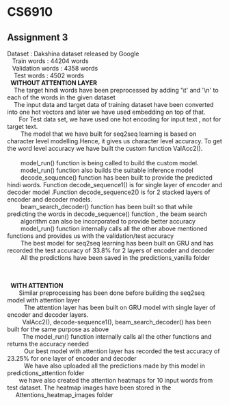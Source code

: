# CS6910

## Assignment 3
Dataset :  Dakshina dataset released by Google
<br />&nbsp; &nbsp;Train words : 44204 words
<br />&nbsp; &nbsp;Validation words : 4358 words
<br />&nbsp; &nbsp; Test words : 4502 words
<br />&nbsp; **WITHOUT ATTENTION LAYER** &nbsp; &nbsp;
<br />&nbsp; &nbsp; The target hindi words have been preprocessed by adding '\t' and '\n' to each of the words in the given dataset
<br />&nbsp; &nbsp; The input data and target data of training dataset have been converted into one hot vectors and later we have used embedding on top of that.
<br />&nbsp; &nbsp; &nbsp; &nbsp;For Test data set, we have used one hot encoding for input text , not for target text.
<br />&nbsp; &nbsp; &nbsp; &nbsp; The model that we have built for seq2seq learning is based on character level modelling.Hence, it gives us character level accuracy. To  get the word level accuracy we have built the custom function ValAcc2().  
<br />&nbsp; &nbsp; &nbsp; &nbsp; model_run() function is being called to build the custom model.
<br />&nbsp; &nbsp; &nbsp; &nbsp; model_run() function also builds the suitable inference model 
<br />&nbsp; &nbsp; &nbsp; &nbsp; decode_sequence() function has been built to provide the predicted hindi words. Function decode_sequence1() is for single layer of encoder and decoder  model .Function decode_sequence2() is for 2 stacked layers of encoder and decoder models.
<br />&nbsp; &nbsp; &nbsp; &nbsp; beam_search_decoder() function has been built so that while predicting the words in decode_sequence() function , the beam search <br />&nbsp; &nbsp; &nbsp; &nbsp; algorithm can also be incorporated to provide better accuracy
<br />&nbsp; &nbsp; &nbsp; &nbsp; model_run() function internally calls all the other above mentioned functions and provides us with the validation/test accuracy 
<br />&nbsp; &nbsp; &nbsp; &nbsp; The best model for seq2seq learning has been built on GRU and has recorded the test accuracy of 33.8% for 2 layers of encoder and decoder
<br />&nbsp; &nbsp; &nbsp; &nbsp; All the predictions have been saved in the predictions_vanilla folder
<br />&nbsp; &nbsp; &nbsp; &nbsp; 

<br />&nbsp; **WITH ATTENTION** &nbsp; &nbsp;
<br />&nbsp; &nbsp; &nbsp; &nbsp;Similar preprocessing has been done before building the seq2seq model with attention layer
<br />&nbsp; &nbsp; &nbsp; &nbsp;&nbsp;&nbsp; The attention layer has been built on GRU model with single layer of encoder and decoder layers.
<br />&nbsp; &nbsp; &nbsp; &nbsp;&nbsp;&nbsp;ValAcc2(), decode-sequence1(), beam_search_decoder() has been built for the same purpose as above
<br />&nbsp; &nbsp; &nbsp; &nbsp;&nbsp;&nbsp;The model_run() function internally calls all the other functions and returns the accuracy needed
<br />&nbsp; &nbsp; &nbsp; &nbsp;&nbsp;&nbsp; Our best model with attention layer has recorded the test accuracy of 23.25% for one layer of encoder and decoder 
<br />&nbsp; &nbsp; &nbsp; &nbsp;&nbsp;&nbsp; We have also uploaded all the predictions made by this model in predictions_attention folder
<br />&nbsp; &nbsp; &nbsp; &nbsp;we have also created the attention heatmaps for 10 input words from test dataset. The heatmap images have been stored in the &nbsp; <br />&nbsp; &nbsp; &nbsp;Attentions_heatmap_images folder









      
      
             
 

   

